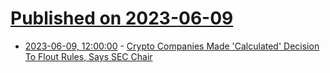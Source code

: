 # [Published on 2023-06-09](index.md)

* [2023-06-09, 12:00:00](https://news.slashdot.org/story/23/06/09/0254241/crypto-companies-made-calculated-decision-to-flout-rules-says-sec-chair?utm_source=rss1.0mainlinkanon&utm_medium=feed) - [Crypto Companies Made 'Calculated' Decision To Flout Rules, Says SEC Chair](https://news.slashdot.org/story/23/06/09/0254241/crypto-companies-made-calculated-decision-to-flout-rules-says-sec-chair?utm_source=rss1.0mainlinkanon&utm_medium=feed)
